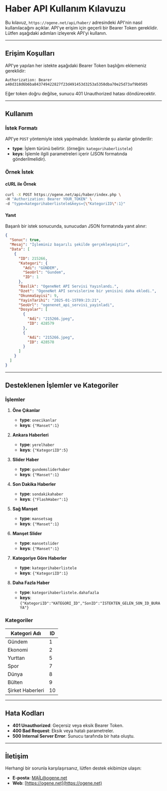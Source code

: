 # Haber API Kullanım Kılavuzu

Bu kılavuz, `https://ogene.net/api/haber/` adresindeki API'nin nasıl kullanılacağını açıklar. API'ye erişim için geçerli bir Bearer Token gereklidir. Lütfen aşağıdaki adımları izleyerek API'yi kullanın.

---

## Erişim Koşulları

API'ye yapılan her istekte aşağıdaki Bearer Token başlığını eklemeniz gereklidir:

```
Authorization: Bearer a40d318d6b6ba843749422827f23d491453d3253a5358dba70e25d73af9b0505
```

Eğer token doğru değilse, sunucu 401 Unauthorized hatası döndürecektir.

---

## Kullanım

### İstek Formatı

API'ye `POST` yöntemiyle istek yapılmalıdır. İsteklerde şu alanlar gönderilir:

- **type**: İşlem türünü belirtir. (örneğin: `kategorihaberlistele`)
- **keys**: İşlemle ilgili parametreleri içerir (JSON formatında gönderilmelidir).

### Örnek İstek

#### cURL ile Örnek
```bash
curl -X POST https://ogene.net/api/haber/index.php \
-H "Authorization: Bearer YOUR_TOKEN" \
-d "type=kategorihaberlistele&keys={\"KategoriID\":1}"
```

#### Yanıt
Başarılı bir istek sonucunda, sunucudan JSON formatında yanıt alınır:
```json
{
  "Sonuc": true,
  "Mesaj": "İşleminiz başarılı şekilde gerçekleşmiştir",
  "Data": [
    {
      "ID": 215266,
      "Kategori": {
        "Adi": "GÜNDEM",
        "SeoUrl": "Gundem",
        "ID": 1
      },
      "Baslik": "OgeneNet API Servisi Yayınlandı.",
      "Ozet": "OgeneNet API servislerine bir yenisini daha ekledi.",
      "OkunmaSayisi": 9,
      "YayinTarihi": "2025-01-15T09:23:21",
      "SeoUrl": "ogenenet_api_servisi_yayinladi",
      "Dosyalar": [
        {
          "Adi": "215266.jpeg",
          "ID": 428579
        },
        {
          "Adi": "215266.jpeg",
          "ID": 428578
        }
      ]
    }
  ]
}
```

---

## Desteklenen İşlemler ve Kategoriler

### İşlemler

1. **Öne Çıkanlar**
   - **type**: `onecikanlar`
   - **keys**: `{"Manset":1}`

2. **Ankara Haberleri**
   - **type**: `yerelhaber`
   - **keys**: `{"KategoriID":5}`

3. **Slider Haber**
   - **type**: `gundemsliderhaber`
   - **keys**: `{"Manset":1}`

4. **Son Dakika Haberler**
   - **type**: `sondakikahaber`
   - **keys**: `{"FlashHaber":1}`

5. **Sağ Manşet**
   - **type**: `mansetsag`
   - **keys**: `{"Manset":1}`

6. **Manşet Slider**
   - **type**: `mansetslider`
   - **keys**: `{"Manset":1}`

7. **Kategoriye Göre Haberler**
   - **type**: `kategorihaberlistele`
   - **keys**: `{"KategoriID":1}`

8. **Daha Fazla Haber**
   - **type**: `kategorihaberlistele.dahafazla`
   - **keys**: `{"KategoriID":"KATEGORI_ID","SonID":"ISTEKTEN_GELEN_SON_ID_BURAYA"}`

### Kategoriler

| Kategori Adı          | ID  |
|-----------------------|-----|
| Gündem               | 1   |
| Ekonomi              | 2   |
| Yurttan              | 5   |
| Spor                 | 7   |
| Dünya                | 8   |
| Bülten               | 9   |
| Şirket Haberleri     | 10  |

---

## Hata Kodları

- **401 Unauthorized**: Geçersiz veya eksik Bearer Token.
- **400 Bad Request**: Eksik veya hatalı parametreler.
- **500 Internal Server Error**: Sunucu tarafında bir hata oluştu.

---

## İletişim
Herhangi bir sorunla karşılaşırsanız, lütfen destek ekibimize ulaşın:
- **E-posta**: MAİL@ogene.net
- **Web**: [https://ogene.net](https://ogene.net)
